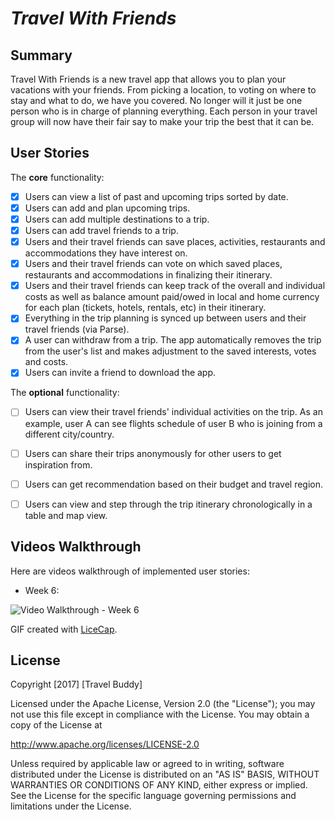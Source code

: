 # *Travel With Friends*

## Summary
Travel With Friends is a new travel app that allows you to plan your vacations with your friends. From picking a location, to voting on where to stay and what to do, we have you covered. No longer will it just be one person who is in charge of planning everything. Each person in your travel group will now have their fair say to make your trip the best that it can be.

## User Stories

The **core** functionality:

- [x] Users can view a list of past and upcoming trips sorted by date.
- [x] Users can add and plan upcoming trips.
- [x] Users can add multiple destinations to a trip.
- [x] Users can add travel friends to a trip.
- [X] Users and their travel friends can save places, activities, restaurants and accommodations they have interest on.
- [X] Users and their travel friends can vote on which saved places, restaurants and accommodations in finalizing their itinerary.
- [X] Users and their travel friends can keep track of the overall and individual costs as well as balance amount paid/owed in local and home currency for each plan (tickets, hotels, rentals, etc) in their itinerary.
- [X] Everything in the trip planning is synced up between users and their travel friends (via Parse).
- [X] A user can withdraw from a trip. The app automatically removes the trip from the user's list and makes adjustment to the saved interests, votes and costs.
- [x] Users can invite a friend to download the app.

The **optional** functionality:

- [ ] Users can view their travel friends' individual activities on the trip. As an example, user A can see flights schedule of user B who is joining from a different city/country.
- [ ] Users can share their trips anonymously for other users to get inspiration from.
- [ ] Users can get recommendation based on their budget and travel region.
- [ ] Users can view and step through the trip itinerary chronologically in a table and map view.




## Videos Walkthrough

Here are videos walkthrough of implemented user stories:

- Week 6:
<img src='http://i.imgur.com/bKzt1v2.gif' title='Video Walkthrough - Week 6' width='' alt='Video Walkthrough - Week 6' />

GIF created with [LiceCap](http://www.cockos.com/licecap/).




## License

Copyright [2017] [Travel Buddy]

Licensed under the Apache License, Version 2.0 (the "License");
you may not use this file except in compliance with the License.
You may obtain a copy of the License at

http://www.apache.org/licenses/LICENSE-2.0

Unless required by applicable law or agreed to in writing, software
distributed under the License is distributed on an "AS IS" BASIS,
WITHOUT WARRANTIES OR CONDITIONS OF ANY KIND, either express or implied.
See the License for the specific language governing permissions and
limitations under the License.
